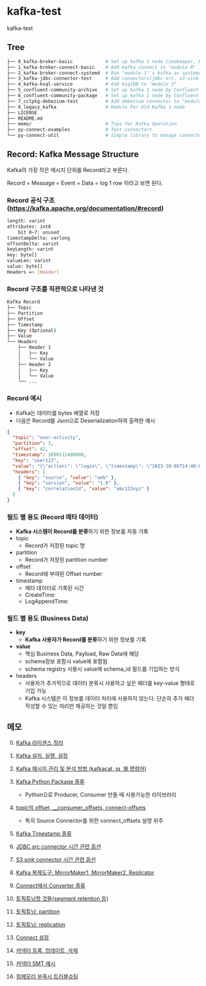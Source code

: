 # kafka-test

kafka-test

## Tree

```sh
├── 0_kafka-broker-basic            # Set up kafka 1 node (zookeeper, broker) by Apache Kafka
├── 1_kafka-broker-connect-basic    # Add kafka connect to "module 0"
├── 2_kafka-broker-connect-systemd  # Run "module 1"'s kafka as systemd service
├── 3_kafka-jdbc-connector-test     # Add connectors(jdbc-src, s3-sink) to "module 2"
├── 4_kafka-ksql-service            # Add ksqlDB to "module 3"
├── 5_confluent-community-archive   # Set up kafka 1 node by Confluent Platform Community(zip or tar)
├── 6_confluent-community-package   # Set up kafka 1 node by Confluent Platform Community(deb)
├── 7_cclpkg-debezium-test          # Add debezium connector to "module 6" 
├── 8_legacy_kafka                  # Module For Old Kafka 1 node 
├── LICENSE
├── README.md
├── memo/                           # Tips for Kafka Operation
├── py-connect-examples             # Test connectors
└── py-connect-util                 # Simple library to manage connectors

```

## Record: Kafka Message Structure

Kafka의 가장 작은 메시지 단위를 Record라고 부른다.

Record = Message = Event = Data = log 1 row 이라고 보면 된다.

### Record 공식 구조(https://kafka.apache.org/documentation/#record)

```sh
length: varint
attributes: int8
    bit 0~7: unused
timestampDelta: varlong
offsetDelta: varint
keyLength: varint
key: byte[]
valueLen: varint
value: byte[]
Headers => [Header]
```

### Record 구조를 직관적으로 나타낸 것

```sh
Kafka Record
├── Topic      
├── Partition
├── Offset
├── Timestamp
├── Key (Optional)
├── Value
└── Headers
    ├── Header 1
    │   ├── Key
    │   └── Value
    ├── Header 2
    │   ├── Key
    │   └── Value
    └── ...
```

### Record 예시

- Kafka는 데이터를 bytes 배열로 저장
- 다음은 Record를 Json으로 Deserialization하여 출력한 예시

```json
{
  "topic": "user-activity",
  "partition": 3,
  "offset": 42,
  "timestamp": 1696512480000,
  "key": "user123",
  "value": "{\"action\": \"login\", \"timestamp\": \"2023-10-05T14:48:00Z\"}",
  "headers": [
    { "key": "source", "value": "web" },
    { "key": "version", "value": "1.0" },
    { "key": "correlationId", "value": "abc123xyz" }
  ]
}
```

### 필드 별 용도 (Record 메타 데이터)

- **Kafka 시스템이 Record를 분류**하기 위한 정보를 자동 기록
- topic
  - Record가 저장된 topic 명
- partition
  - Record가 저장된 partition number
- offset
  - Record에 부여된 Offset number
- timestamp
  - 메타 데이터로 기록된 시간
  - CreateTime:
  - LogAppendTime: 

### 필드 별 용도 (Business Data)

- **key**
  - **Kafka 사용자가 Record를 분류**하기 위한 정보를 기록
- **value**
  - 핵심 Business Data, Payload, Raw Data에 해당
  - schema정보 포함시 value에 포함됨
  - schema registry 사용시 value에 schema_id 필드를 기입하는 방식
- headers
  - 사용자가 추가적으로 데이터 분류시 사용하고 싶은 헤더를 key-value 형태로 기입 가능
  - Kafka 시스템은 이 정보를 데이터 처리에 사용하지 않는다. 단순히 추가 헤더 작성할 수 있는 자리만 제공하는 것일 뿐임

## 메모

0. [Kafka 라이센스 정리](https://github.com/YunanJeong/kafka-test/blob/main/memo/0_kafka_license.md)

1. [Kafka 설치, 실행, 설정](https://github.com/YunanJeong/kafka-test/blob/main/memo/1_kafka_install.md)

2. [Kafka 메시지 관리 및 분석 방법 (kafkacat, jq, 쉘 명령어)](https://github.com/YunanJeong/kafka-test/blob/main/memo/2_kafkacat_and_jq.md)

3. [Kafka Python Package 종류](https://github.com/YunanJeong/kafka-test/blob/main/memo/3_python_kafka_package.md)
    - Python으로 Producer, Consumer 만들 때 사용가능한 라이브러리

4. [topic의 offset, __consumer_offsets, connect-offsets](https://github.com/YunanJeong/kafka-test/blob/main/memo/4_offsets.md)
    - 특히 Source Connector를 위한 connect_offsets 설명 위주

5. [Kafka Timestamp 종류](https://github.com/YunanJeong/kafka-test/blob/main/memo/5_kafka_timestamp_management.md)

6. [JDBC src connector 시간 관련 옵션](https://github.com/YunanJeong/kafka-test/blob/main/memo/6_jdbc_src_time_options.md)

7. [S3 sink connector 시간 관련 옵션](https://github.com/YunanJeong/kafka-test/blob/main/memo/7_s3_sink_time_options.md)

8. [Kafka 복제도구: MirrorMaker1, MirrorMaker2, Replicator](https://github.com/YunanJeong/kafka-test/blob/main/memo/8_mirrormaker_replication.md)

9. [Connect에서 Converter 종류](https://github.com/YunanJeong/kafka-test/blob/main/memo/9_connect_converter.md)

10. [토픽튜닝할 것들(segment,retention 등)](https://github.com/YunanJeong/kafka-test/blob/main/memo/10_topic_settings.md)

11. [토픽튜닝: partition](https://github.com/YunanJeong/kafka-test/blob/main/memo/11_topic_settings_partition.md)

12. [토픽튜닝: replication](https://github.com/YunanJeong/kafka-test/blob/main/memo/12_topic_settings_replication.md)

13. [Connect 설정](https://github.com/YunanJeong/kafka-test/blob/main/memo/13_connect_settings.md)

14. [커넥터 등록, 업데이트, 삭제](https://github.com/YunanJeong/kafka-test/blob/main/memo/14_connector_control.md)

15. [커넥터 SMT 예시](https://github.com/YunanJeong/kafka-test/blob/main/memo/15_connector_smt.md)

16. [힙메모리 부족시 트러블슈팅](https://github.com/YunanJeong/kafka-test/blob/main/memo/16_heap_memory_troubleshoot.md)

